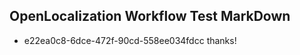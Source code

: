 ## OpenLocalization Workflow Test MarkDown
* e22ea0c8-6dce-472f-90cd-558ee034fdcc thanks!

<!--HONumber=Aug16_HO5-->


